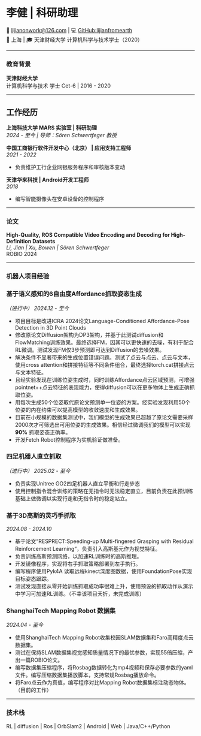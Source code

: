 # 李健 | 科研助理

📧 lijianonwork@126.com | 💻 [GitHub:lijianfromearth](https://github.com/lijianfromearth/lijianfromearth)  
📍 上海 | 🎓 天津财经大学 计算机科学与技术学士（2020）

---

### 教育背景
**天津财经大学**  
计算机科学与技术 学士  Cet-6 | 2016 - 2020  

---

## 工作经历

**上海科技大学 MARS 实验室 | 科研助理**  
*2024 - 至今 | 导师：Sören Schwertfeger 教授*  

**中国工商银行软件开发中心（北京） | 应用支持工程师**  
*2021 - 2022*  
- 负责维护工行企业网银服务程序和审核版本变动

**天津华来科技 | Android开发工程师**  
*2018*  
- 编写智能摄像头在安卓设备的控制程序  
---

### 论文
**High-Quality, ROS Compatible Video Encoding and Decoding for High-Definition Datasets**  
*Li, Jian | Xu, Bowen | Sören Schwertfeger*  
ROBIO 2024   

---

### 机器人项目经验

### 基于语义感知的6自由度Affordance抓取姿态生成
*（进行中） 2024.12 - 至今*  
- 项目目标是改进ICRA 2024论文Language-Conditioned Affordance-Pose Detection in 3D Point Clouds  
- 修改原论文Diffusion架构为DP3架构，并基于此测试diffusion和FlowMatching训练效果。最终选择FM，因其可以更快速的去噪，有利于配合RL微调。测试发现FM仅3步预测即可达到Diffusion的去噪效果。    
- 解决条件不显著带来的生成位置错误问题。测试了点云与点云、点云与文本，使用cross attention和拼接特征等不同条件组合，最终选择torch.cat拼接点云与文本特征。  
- 且经实验发现在训练位姿生成时，同时训练Affordance点云区域预测，可增强pointnet++点云特征的表现能力，使得diffusion可以在更多物体上生成正确抓取位姿。  
- 用每次生成50个位姿取代原论文预测单一位姿的方案。经实验发现利用50个位姿的内在约束可以提高模型的收敛速度和生成效果。  
- 目前在小规模的数据集测试中，我们模型的生成效果已超越了原论文需要采样2000次才可筛选出可用位姿的生成效果。相信经过微调我们的模型可以实现 **90%** 抓取姿态正确率。   
- 开发Fetch Robot控制程序为实机验证做准备。   



### 四足机器人直立抓取
*（进行中） 2025.02 - 至今*  
- 负责实现Unitree GO2四足机器人直立平衡和行走步态   
- 使用控制指令混合训练的策略在无指令时无法稳定直立，目前负责在此预训练基础上做微调以实现行走和无指令时的稳定站立。    



### 基于3D高斯的灵巧手抓取
*2024.08 - 2024.10*  
- 基于论文“RESPRECT:Speeding-up Multi-fingered Grasping with Residual Reinforcement Learning“，负责引入高斯基元作为视觉特征。
- 负责训练高斯预测网络，以加速RL训练时的高斯推理。  
- 开发镜像程序，实现将右手抓取策略部署到左手执行。  
- 编写程序使用Pyk4A 读取远程kinect深度图数据，使用FoundationPose实现目标姿态跟踪。  
- 测试发现直接从零开始训练抓取成功率很难上升，使用预设的抓取动作从演示中学习可加速RL训练。（不幸该项目夭折，未完成训练）



### ShanghaiTech Mapping Robot 数据集
*2024.04 - 至今*  
- 使用ShanghaiTech Mapping Robot收集校园SLAM数据集和Faro高精度点云数据集。  
- 测试在保持SLAM数据集视觉感知质量情况下的最优参数，实现55倍压缩，产出一篇ROBIO论文。    
- 编写数据集压缩程序，将Rosbag数据转化为mp4视频和保存必要参数的yaml文件。编写压缩数据集播放脚本，支持常规Rosbag播放命令。
- 将Faro点云作为真值，编写程序对比Mapping Robot数据集标注动态物体。（目前的工作）  

---

### 技术栈  

RL | diffusion | Ros | OrbSlam2 | Android | Web | Java/C++/Python 

